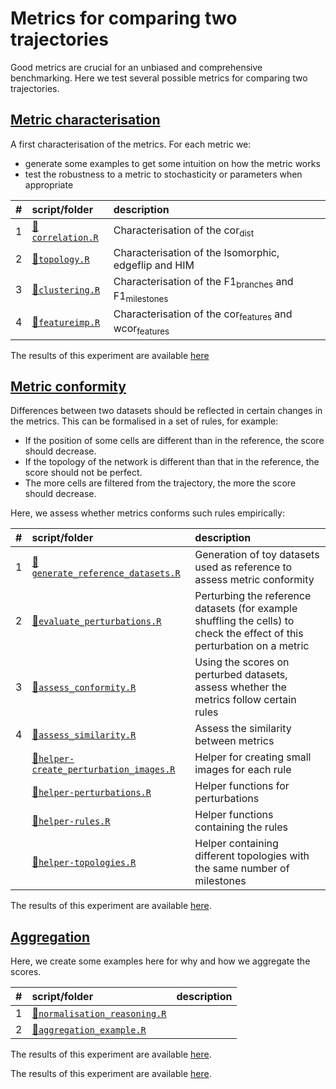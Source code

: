 
# Metrics for comparing two trajectories

Good metrics are crucial for an unbiased and comprehensive benchmarking.
Here we test several possible metrics for comparing two trajectories.

## [Metric characterisation](01-metric_characterisation)

A first characterisation of the metrics. For each metric we:

  - generate some examples to get some intuition on how the metric works
  - test the robustness to a metric to stochasticity or parameters when
    appropriate

| \# | script/folder                                                   | description                                                                |
| :- | :-------------------------------------------------------------- | :------------------------------------------------------------------------- |
| 1  | [📄`correlation.R`](01-metric_characterisation/01-correlation.R) | Characterisation of the cor<sub>dist</sub>                                 |
| 2  | [📄`topology.R`](01-metric_characterisation/02-topology.R)       | Characterisation of the Isomorphic, edgeflip and HIM                       |
| 3  | [📄`clustering.R`](01-metric_characterisation/03-clustering.R)   | Characterisation of the F1<sub>branches</sub> and F1<sub>milestones</sub>  |
| 4  | [📄`featureimp.R`](01-metric_characterisation/04-featureimp.R)   | Characterisation of the cor<sub>features</sub> and wcor<sub>features</sub> |

The results of this experiment are available
[here](https://github.com/dynverse/dynbenchmark_results/tree/master/02-metrics/01-metric_characterisation)

## [Metric conformity](02-metric_conformity)

Differences between two datasets should be reflected in certain changes
in the metrics. This can be formalised in a set of rules, for example:

  - If the position of some cells are different than in the reference,
    the score should decrease.
  - If the topology of the network is different than that in the
    reference, the score should not be perfect.
  - The more cells are filtered from the trajectory, the more the score
    should decrease.

Here, we assess whether metrics conforms such rules
empirically:

| \# | script/folder                                                                                      | description                                                                                                              |
| :- | :------------------------------------------------------------------------------------------------- | :----------------------------------------------------------------------------------------------------------------------- |
| 1  | [📄`generate_reference_datasets.R`](02-metric_conformity/01-generate_reference_datasets.R)          | Generation of toy datasets used as reference to assess metric conformity                                                 |
| 2  | [📄`evaluate_perturbations.R`](02-metric_conformity/02-evaluate_perturbations.R)                    | Perturbing the reference datasets (for example shuffling the cells) to check the effect of this perturbation on a metric |
| 3  | [📄`assess_conformity.R`](02-metric_conformity/03-assess_conformity.R)                              | Using the scores on perturbed datasets, assess whether the metrics follow certain rules                                  |
| 4  | [📄`assess_similarity.R`](02-metric_conformity/04-assess_similarity.R)                              | Assess the similarity between metrics                                                                                    |
|    | [📄`helper-create_perturbation_images.R`](02-metric_conformity/helper-create_perturbation_images.R) | Helper for creating small images for each rule                                                                           |
|    | [📄`helper-perturbations.R`](02-metric_conformity/helper-perturbations.R)                           | Helper functions for perturbations                                                                                       |
|    | [📄`helper-rules.R`](02-metric_conformity/helper-rules.R)                                           | Helper functions containing the rules                                                                                    |
|    | [📄`helper-topologies.R`](02-metric_conformity/helper-topologies.R)                                 | Helper containing different topologies with the same number of milestones                                                |

The results of this experiment are available
[here](https://github.com/dynverse/dynbenchmark_results/tree/master/02-metrics/02-metric_conformity).

## [Aggregation](03-aggregation)

Here, we create some examples here for why and how we aggregate the
scores.

| \# | script/folder                                                               | description |
| :- | :-------------------------------------------------------------------------- | :---------- |
| 1  | [📄`normalisation_reasoning.R`](03-aggregation/01-normalisation_reasoning.R) |             |
| 2  | [📄`aggregation_example.R`](03-aggregation/02-aggregation_example.R)         |             |

The results of this experiment are available
[here](https://github.com/dynverse/dynbenchmark_results/tree/master/02-metrics/03-aggregation).

The results of this experiment are available
[here](https://github.com/dynverse/dynbenchmark_results/tree/master/02-metrics).

